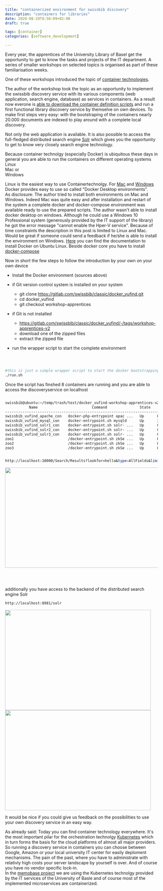 ```yaml
---
title: "containerized environment for swissbib discovery"
description: "containers for libraries"
date: 2020-08-20T8:50:09+02:00
draft: true 

tags: [container]
categories: [software_development]

---
```



Every year, the apprentices of the University Library of Basel get the opportunity to get to know the tasks and projects of the IT department. A series of smaller workshops on selected topics is organised as part of these familiarisation weeks.  

One of these workshops introduced the topic of [container technologies](https://swissbib.gitlab.io/presentations/apprentices-docker-container).    

The author of the workshop took the topic as an opportunity to implement the swissbib discovery service with its various components (web application, search engine, database) as services in containers. As a result now everone is [able to download the container definition scripts](https://gitlab.com/swissbib/classic/docker_vufind)  and run a first functional library discovery service by themselve on own devices. To make first steps very easy: with the bootstraping of the containers nearly 20.000 documents are indexed to play around with a complete local discovery.   

Not only the web application is available. It is also possible to access the full-fledged distributed search engine [Solr](https://lucene.apache.org/solr/) which gives you the opportunity to get to know very closely search engine technology.  

Because container technolgy (especially Docker) is ubiquitous these days in general you are able to run the containers on different operating systems  
Linux     
Mac or   
Windows  

Linux is the easiest way to use Containertechnolgy. For [Mac](https://hub.docker.com/editions/community/docker-ce-desktop-mac) and [Windows](https://hub.docker.com/editions/community/docker-ce-desktop-windows) Docker provides easy to use so called "Docker Desktop environments".  
As disclosure: The author tried to install both environments on Mac and Windows. Indeed Mac was quite easy and after installation and restart of the system a complete docker and docker-compose environment was available ready to use the prepared scripts. The author wasn't able to install docker desktop on windows. Although he could use a Windows 10 Professional system (generously provided by the IT support of the library) he got the error message "cannot enable the Hper-V service". Because of time constraints the description in this post is limited to Linux and Mac. Would be great if someone could send a feedback if he/she is able to install the environment on Windows.
[Here](https://docs.docker.com/engine/install/ubuntu/) you can find the documentation to install Docker on Ubuntu Linux. Beside docker core you have to install [docker-compose](https://docs.docker.com/compose/install/) 

Now in short the few steps to follow the introduction by your own on your own device

* Install the Docker environment (sources above)  
* if Git version control system is installed on your system
  * git clone https://gitlab.com/swissbib/classic/docker_vufind.git
  * cd docker_vufind
  * git checkout workshop-apprentices
* if Git is not installed
  * https://gitlab.com/swissbib/classic/docker_vufind/-/tags/workshop-apprentices-v2
  * download one of the zipped files
  * extract the zipped file  
  
* run the wrapper script to start the complete environment    
<br/>

```bash

#this is just a simple wrapper script to start the docker bootstrapping, install the necessary Solr index schema and index the first documents 
./run.sh

```    

Once the script has finshed 8 containers are running and you are able to access the discoveryservice on localhost   

```bash

swissbib@ubuntu:~/temp/trash/test/docker_vufind-workshop-apprentices-v2$ docker-compose ps
           Name                         Command               State                          Ports                        
--------------------------------------------------------------------------------------------------------------------------
swissbib_vufind_apache_con   docker-php-entrypoint apac ...   Up      0.0.0.0:10000->80/tcp                               
swissbib_vufind_mysql_con    docker-entrypoint.sh mysqld      Up      3306/tcp, 33060/tcp                                 
swissbib_vufind_solr1_con    docker-entrypoint.sh solr- ...   Up      0.0.0.0:8981->8983/tcp                              
swissbib_vufind_solr2_con    docker-entrypoint.sh solr- ...   Up      0.0.0.0:8982->8983/tcp                              
swissbib_vufind_solr3_con    docker-entrypoint.sh solr- ...   Up      0.0.0.0:8983->8983/tcp                              
zoo1                         /docker-entrypoint.sh zkSe ...   Up      0.0.0.0:2181->2181/tcp, 2888/tcp, 3888/tcp, 8080/tcp
zoo2                         /docker-entrypoint.sh zkSe ...   Up      0.0.0.0:2182->2181/tcp, 2888/tcp, 3888/tcp, 8080/tcp
zoo3                         /docker-entrypoint.sh zkSe ...   Up      0.0.0.0:2183->2181/tcp, 2888/tcp, 3888/tcp, 8080/tcp


http://localhost:10000/Search/Results?lookfor=hello&type=AllFields&limit=20
```    


<img style=" width: 600px; height: 330px;" src="/image/sd/container_search_list.png"/>  

<br/> <br/>

additionally you have access to the backend of the distributed search engine Solr

```bash
http://localhost:8981/solr
```

<img style=" width: 480px; height: 330px;" src="/image/sd/solr_search.png"/>  
<img style=" width: 480px; height: 330px;" src="/image/sd/solr_cluster.png"/>  


    
It would be nice if you could give us feedback on the possibilities to use your own discovery service in an easy way.  

As already said: Today you can find container technology everywhere. It's the most important  pilar for the orchestration technolgy [Kubernetes](https://kubernetes.io/) which in turn forms the basis for the cloud platforms of almost all major providers. So running a discovery service in containers you can choose between Google, Amazon or your local university IT center for easily deploment mechanisms. The pain of the past, where you have to administrate with relativly high costs your server landscape by yourself is over. And of course you have no vendor specific lock-in.    
In the [memobase project](https://twitter.com/memoriav_ch/status/1227133102507601920) we are using the Kubernetes technolgy provided by the IT services of the University of Basle and of course most of the implemented microservices are containerized.     



